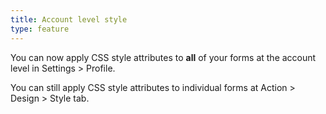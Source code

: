 ```yaml
---
title: Account level style
type: feature
---
```


You can now apply CSS style attributes to **all** of your forms at the account level in Settings &gt; Profile.

You can still apply CSS style attributes to individual forms at Action &gt; Design &gt; Style tab.